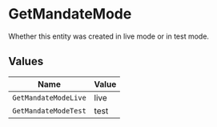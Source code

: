# GetMandateMode

Whether this entity was created in live mode or in test mode.


## Values

| Name                 | Value                |
| -------------------- | -------------------- |
| `GetMandateModeLive` | live                 |
| `GetMandateModeTest` | test                 |